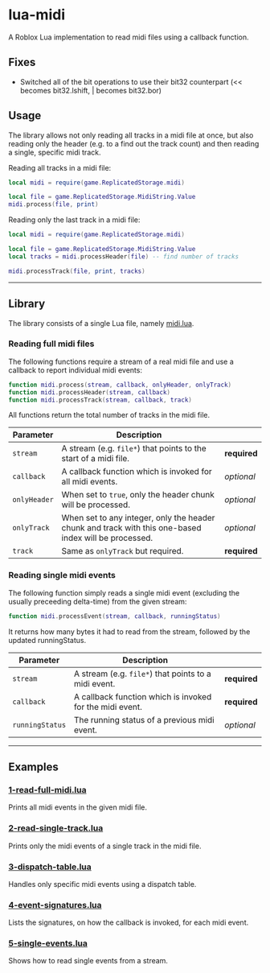 # lua-midi

A Roblox Lua implementation to read midi files using a callback function.

## Fixes

* Switched all of the bit operations to use their bit32 counterpart (<< becomes bit32.lshift, | becomes bit32.bor)

## Usage

The library allows not only reading all tracks in a midi file at once, but also reading only the header (e.g. to a find out the track count) and then reading a single, specific midi track.

Reading all tracks in a midi file:

```lua
local midi = require(game.ReplicatedStorage.midi)

local file = game.ReplicatedStorage.MidiString.Value
midi.process(file, print)
```

Reading only the last track in a midi file:

```lua
local midi = require(game.ReplicatedStorage.midi)

local file = game.ReplicatedStorage.MidiString.Value
local tracks = midi.processHeader(file) -- find number of tracks

midi.processTrack(file, print, tracks)
```

---

## Library

The library consists of a single Lua file, namely [midi.lua](lib/midi.lua).

### Reading full midi files

The following functions require a stream of a real midi file and use a callback to report individual midi events:

```lua
function midi.process(stream, callback, onlyHeader, onlyTrack)
function midi.processHeader(stream, callback)
function midi.processTrack(stream, callback, track)
```

All functions return the total number of tracks in the midi file.

| Parameter    | Description                                                                                           |              |
|--------------|-------------------------------------------------------------------------------------------------------|--------------|
| `stream`     | A stream (e.g. `file*`) that points to the start of a midi file.                                      | **required** |
| `callback`   | A callback function which is invoked for all midi events.                                             | *optional*   |
| `onlyHeader` | When set to `true`, only the header chunk will be processed.                                          | *optional*   |
| `onlyTrack`  | When set to any integer, only the header chunk and track with this one-based index will be processed. | *optional*   |
| `track`      | Same as `onlyTrack` but required.                                                                     | **required** |

### Reading single midi events

The following function simply reads a single midi event (excluding the usually preceeding delta-time) from the given stream:

```lua
function midi.processEvent(stream, callback, runningStatus)
```

It returns how many bytes it had to read from the stream, followed by the updated runningStatus.

| Parameter       | Description                                              |              |
|-----------------|----------------------------------------------------------|--------------|
| `stream`        | A stream (e.g. `file*`) that points to a midi event.     | **required** |
| `callback`      | A callback function which is invoked for the midi event. | **required** |
| `runningStatus` | The running status of a previous midi event.             | *optional*   |

---

## Examples

### [1-read-full-midi.lua](examples/1-read-full-midi.lua)

Prints all midi events in the given midi file.

### [2-read-single-track.lua](examples/2-read-single-track.lua)

Prints only the midi events of a single track in the midi file.

### [3-dispatch-table.lua](examples/3-dispatch-table.lua)

Handles only specific midi events using a dispatch table.

### [4-event-signatures.lua](examples/4-event-signatures.lua)

Lists the signatures, on how the callback is invoked, for each midi event.

### [5-single-events.lua](examples/5-single-events.lua)

Shows how to read single events from a stream.
